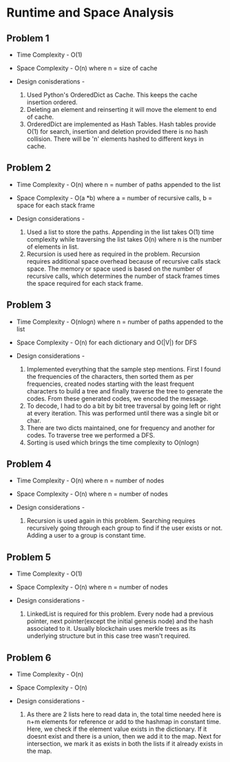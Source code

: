 # Runtime and Space Analysis

## Problem 1

* Time Complexity - O(1)
* Space Complexity - O(n) where n = size of cache

* Design conisderations -
    1. Used Python's OrderedDict as Cache. This keeps the cache insertion ordered.
    2. Deleting an element and reinserting it will move the element to end of cache.
    3. OrderedDict are implemented as Hash Tables. Hash tables provide O(1) for search, insertion and deletion provided there is no hash collision. There will be 'n' elements hashed to different keys in cache.

## Problem 2

* Time Complexity - O(n) where n = number of paths appended to the list
* Space Complexity - O(a *b) where a = number of recursive calls, b = space for each stack frame

* Design considerations -
    1. Used a list to store the paths. Appending in the list takes O(1) time complexity while traversing the list takes O(n) where n is the number of elements in list.
    2. Recursion is used here as required in the problem. Recursion requires additional space overhead because of recursive calls stack space. The memory or space used is based on the number of recursive calls, which determines the number of stack frames times the space required for each stack frame.

## Problem 3

* Time Complexity - O(nlogn) where n = number of paths appended to the list
* Space Complexity - O(n) for each dictionary and O(|V|) for DFS

* Design considerations -
    1. Implemented everything that the sample step mentions. First I found the frequencies of the characters, then sorted them as per frequencies, created nodes starting with the least frequent characters to build a tree and finally traverse the tree to generate the codes. From these generated codes, we encoded the message.
    2. To decode, I had to do a bit by bit tree traversal by going left or right at every iteration. This was performed until there was a single bit or char.
    3. There are two dicts maintained, one for frequency and another for codes. To traverse tree we performed a DFS.
    4. Sorting is used which brings the time complexity to O(nlogn)

## Problem 4

* Time Complexity - O(n) where n = number of nodes
* Space Complexity - O(n) where n = number of nodes

* Design considerations -

    1. Recursion is used again in this problem. Searching requires recursively going through each group to find if the user exists or not. Adding a user to a group is constant time.

## Problem 5

* Time Complexity - O(1)
* Space Complexity - O(n) where n = number of nodes

* Design considerations -
    1. LinkedList is required for this problem. Every node had a previous pointer, next pointer(except the initial genesis node) and the hash associated to it. Usually blockchain uses merkle trees as its underlying structure but in this case tree wasn't required.

## Problem 6

* Time Complexity - O(n)
* Space Complexity - O(n)

* Design considerations -
    1. As there are 2 lists here to read data in, the total time needed here is n+m elements for reference or add to the hashmap in constant time. Here, we check if the element value exists in the dictionary. If it doesnt exist and there is a union, then we add it to the map. Next for intersection, we mark it as exists in both the lists if it already exists in the map.
